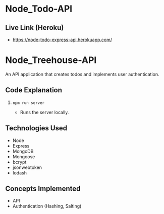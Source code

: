 # Node_Todo-API

## Live Link (Heroku)
- https://node-todo-express-api.herokuapp.com/

# Node_Treehouse-API

An API application that creates todos and implements user authentication.

## Code Explanation

1. `npm run server`

   * Runs the server locally.

## Technologies Used

- Node
- Express
- MongoDB
- Mongoose
- bcrypt
- jsonwebtoken
- lodash

## Concepts Implemented

- API
- Authentication (Hashing, Salting)
